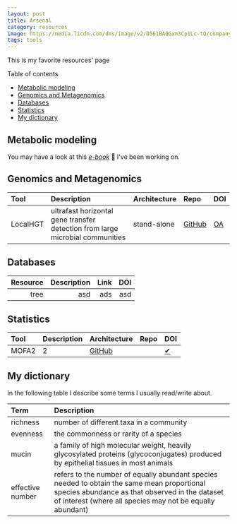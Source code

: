 ```yaml
---
layout: post
title: Arsenal
category: resources
image: https://media.licdn.com/dms/image/v2/D561BAQGxm3Cp1Lc-tQ/company-background_10000/company-background_10000/0/1654722729907/lyda_hill_department_of_bioinformatics_cover?e=2147483647&v=beta&t=XF1Z5LhEVtcFFy_D-4E7gwz3qDv6xoG9qe0YVSdOXQI
tags: tools
---
```


This is my favorite resources' page
<!-- To make life easier, we use the Markdown All in One vs-code add on
You can make a shitty table first and then by Ctrl+Shift+I make it pretty 
Here you can find more: https://marketplace.visualstudio.com/items?itemName=yzhang.markdown-all-in-one -->

<!-- Ctrl+shift+p and then run: `Create Table of Contents`. this also comes from the "all in one" extension -->
Table of contents
- [Metabolic modeling](#metabolic-modeling)
- [Genomics and Metagenomics](#genomics-and-metagenomics)
- [Databases](#databases)
- [Statistics](#statistics)
- [My dictionary](#my-dictionary)


## Metabolic modeling

You may have a look at this [*e-book*](https://hariszaf.github.io/notes-on-met-mod-analysis/tools.html) :notebook: I've been working on. 

## Genomics and Metagenomics

| Tool     | Description                                                                   | Architecture | Repo                                                          | DOI                                       |
| :------- | :---------------------------------------------------------------------------- | :----------- | :------------------------------------------------------------ | :---------------------------------------- |
| LocalHGT | ultrafast horizontal gene transfer detection from large microbial communities | stand-alone  | [GitHub](https://github.com/deepomicslab/LocalHGT#hgt-events) | [OA](https://doi.org/10.1093/nar/gkae515) |


## Databases

| Resource | Description | Link |  DOI |
| -------: | ----------: | ---: | ---: |
|     tree |         asd |  ads |  asd |


## Statistics
<!-- ✘ (&#10008) is a not available ; ✔ (&#10003) is a tick for yes -->

| Tool  | Description | Architecture                                | Repo | DOI                                             |
| :---- | :---------- | :------------------------------------------ | :--- | :---------------------------------------------- |
| MOFA2 | 2           | [ GitHub ](https://github.com/bioFAM/MOFA2) |      | <a href="https://biofam.github.io/MOFA2/">✔</a> | [OA](https://doi.org/10.1186/s13059-020-02015-1) |


<!-- ## Mind-blowing papers  -->

## My dictionary 

In the following table I describe some terms I usually read/write about. 

| Term             | Description                                                                                                                                                                                                |
| :--------------- | :--------------------------------------------------------------------------------------------------------------------------------------------------------------------------------------------------------- |
| richness         | number of different taxa in a community                                                                                                                                                                    |
| evenness         | the commonness or rarity of a species                                                                                                                                                                      |
| mucin            | a family of high molecular weight, heavily glycosylated proteins (glycoconjugates) produced by epithelial tissues in most animals                                                                          |
| effective number | refers to the number of equally abundant species needed to obtain the same mean proportional species abundance as that observed in the dataset of interest (where all species may not be equally abundant) |





 



